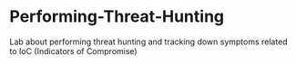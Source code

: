 # Performing-Threat-Hunting
Lab about performing threat hunting and tracking down symptoms related to IoC (Indicators of Compromise)

